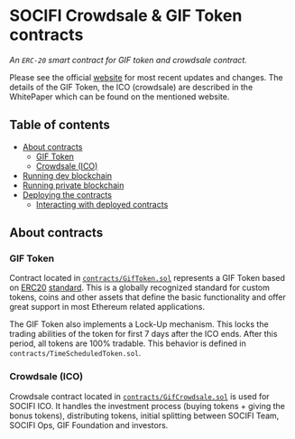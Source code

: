# SOCIFI Crowdsale & GIF Token contracts
_An `ERC-20` smart contract for GIF token and crowdsale contract._

Please see the official [website](https://gif.network/) for most recent
updates and changes. The details of the GIF Token, the ICO (crowdsale)
are described in the WhitePaper which can be found on the mentioned website.

## Table of contents
* [About contracts](#about-contracts)
  * [GIF Token](#gif-token)
  * [Crowdsale (ICO)](#crowdsale-ico)
* [Running dev blockchain](docs/runninDevBlockchain.md)
* [Running private blockchain](docs/runninPrivateBlockchain.md)
* [Deploying the contracts](docs/deployingTheContracts.md)
  * [Interacting with deployed contracts](docs/deployingTheContracts.md#interacting)

## <a name="about-contracts"></a> About contracts
### <a name="gif-token"></a> GIF Token
Contract located in [`contracts/GifToken.sol`](contracts/GifToken.sol)
represents a GIF Token based on [ERC20](https://en.wikipedia.org/wiki/ERC20)
[standard](https://theethereum.wiki/w/index.php/ERC20_Token_Standard).
This is a globally recognized standard for custom tokens, coins and
other assets that define the basic functionality and offer great support
in most Ethereum related applications.

The GIF Token also implements a Lock-Up mechanism. This locks the trading
abilities of the token for first 7 days after the ICO ends. After this period,
all tokens are 100% tradable. This behavior is defined in `contracts/TimeScheduledToken.sol`. 

### <a name="crowdsale-ico"></a> Crowdsale (ICO)
Crowdsale contract located in [`contracts/GifCrowdsale.sol`](contracts/GifCrowdsale.sol)
is used for SOCIFI ICO. It handles the investment process (buying tokens +
giving the bonus tokens), distributing tokens, initial splitting between SOCIFI Team,
SOCIFI Ops, GIF Foundation and investors.
